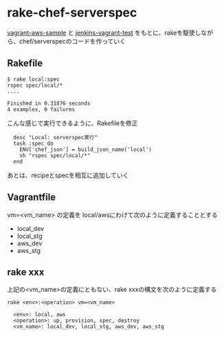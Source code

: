 rake-chef-serverspec
==================

[vagrant-aws-sample](https://github.com/ryunosukef/vagrant-aws-sample)
と
[jenkins-vagrant-test](https://github.com/ryunosukef/jenkins-vagrant-test)
をもとに、rakeを駆使しながら、chef/serverspecのコードを作っていく


Rakefile
--------

```
$ rake local:spec
rspec spec/local/*
....

Finished in 0.31876 seconds
4 examples, 0 failures
```

こんな感じで実行できるように、Rakefileを修正

```
  desc "Local: serverspec実行"
  task :spec do
    ENV['chef_json'] = build_json_name('local')
    sh "rspec spec/local/*"
  end
```

あとは、recipeとspecを相互に追加していく


Vagrantfile
---------

vm=<vm_name> の定義を local/awsにわけて次のように定義することとする

- local_dev
- local_stg
- aws_dev
- aws_stg


rake xxx
---------
上記の<vm_name>の定義にともない、rake xxxの構文を次のように定義する

```
rake <env>:<operation> vm=<vm_name>
  
  <env>: local, aws
  <operation>: up, provision, spec, destroy
  <vm_name>: local_dev, local_stg, aws_dev, aws_stg
```
